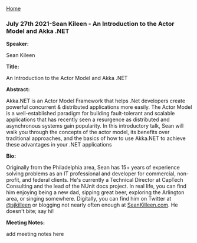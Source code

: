 [Home](../)

### July 27th 2021-Sean Kileen - An Introduction to the Actor Model and Akka .NET

**Speaker:**

Sean Kileen

**Title:**

An Introduction to the Actor Model and Akka .NET

**Abstract:**

Akka.NET is an Actor Model Framework that helps .Net developers create powerful concurrent & distributed applications more easily. The Actor Model is a well-established paradigm for building fault-tolerant and scalable applications that has recently seen a resurgence as distributed and asynchronous systems gain popularity. In this introductory talk, Sean will walk you through the concepts of the actor model, its benefits over traditional approaches, and the basics of how to use Akka.NET to achieve these advantages in your .NET applications

**Bio:**

Originally from the Philadelphia area, Sean has 15+ years of experience solving problems as an IT professional and developer for commercial, non-profit, and federal clients. He's currently a Technical Director at CapTech Consulting and the lead of the NUnit docs project. In real life, you can find him enjoying being a new dad, sipping great beer, exploring the Arlington area, or singing somewhere. Digitally, you can find him on Twitter at [@sjkilleen](https://twitter.com/sjkilleen) or blogging not nearly often enough at [SeanKilleen.com](https://SeanKilleen.com). He doesn't bite; say hi!

**Meeting Notes:**

add meeting notes here